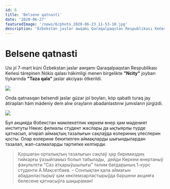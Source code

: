 ```yaml
---
id: 6
title: 'Belsene qatnasti'
date: '2020-06-27'
featuredImage: '/news/6/photo_2020-06-23_11-53-10.jpg'
description: 'Ózbekstan jaslar awqamı Qaraqalpaqstan Respublikası Keńesi tárepinen Nókis qalası hákimligi menen birgelikte "Ncity" joybarı tiykarında "Taza qala" jaslar akciyası ótkerildi'
---
```


# Belsene qatnasti

Usı jıl 7-mart kúni Ózbekstan jaslar awqamı Qaraqalpaqstan Respublikası Keńesi tárepinen Nókis qalası hákimligi menen birgelikte **"Ncity"** joybarı tiykarında **"Taza qala"** jaslar akciyası ótkerildi.

![](/news/6/photo_2020-06-23_11-53-35.jpg)

Onda qatnasqan belsendi jaslar gúzar jol boyları, kóp qabatlı turaq jay átirapları hám mádeniy dem alıw orayların abadanlastırıw jumısların júrgizdi.

![](/news/6/photo_2020-06-23_11-53-41.jpg)

Бул акцияда Өзбекстан мәмлекетлик көркем өнер ҳәм мәденият институты Нөкис филиалы студент жаслары да ықтыярлы түрде қатнасып, әтирап аймақтың тазалығын сақлаўда өзлериниң үлеслерин қосты. Олар өзлерине бекитилген аймақларды шығындылардан тазалап, жап-салмаларды тәртипке келтирди.

> Қоршаған орталықтың тазалығын сақлаў ҳәр биримиздиң тийкарғы ўазыйпамыз болып табылады, ­ дейди Көркем өнертаныў факультети "Саз атқарыўшылығы" тәлим бағдарының 1-курс студенти А.Мақсетбаев. – Сонлықтан қала аймағын абаданластырыў ҳәм көклемзарластырыўда бәршени акцияға белесене қатнасыўға шақыраман!
